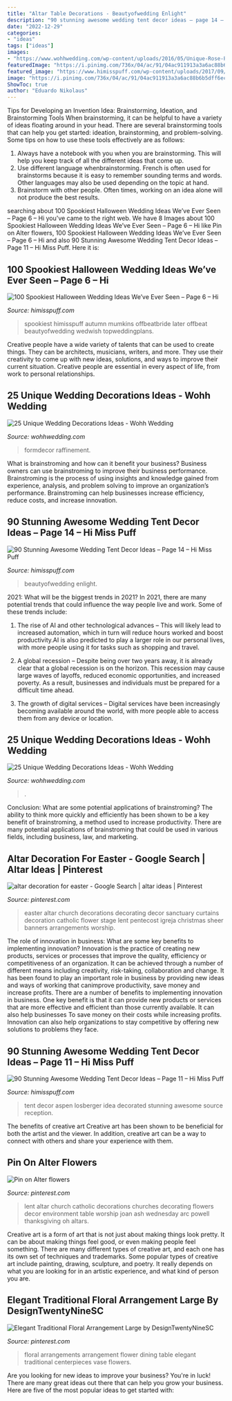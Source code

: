 ```yaml
---
title: "Altar Table Decorations - Beautyofwedding Enlight"
description: "90 stunning awesome wedding tent decor ideas – page 14 – hi miss puff"
date: "2022-12-29"
categories:
- "ideas"
tags: ["ideas"]
images:
- "https://www.wohhwedding.com/wp-content/uploads/2016/05/Unique-Rose-Petals-Wedding-Ceremony-Aisle-Decorations.jpg"
featuredImage: "https://i.pinimg.com/736x/04/ac/91/04ac911913a3a6ac88b6b5dff6ecb752.jpg"
featured_image: "https://www.himisspuff.com/wp-content/uploads/2017/09/Wedding-tent-decor-idea-13.jpg"
image: "https://i.pinimg.com/736x/04/ac/91/04ac911913a3a6ac88b6b5dff6ecb752.jpg"
ShowToc: true
author: "Eduardo Nikolaus"
---
```



Tips for Developing an Invention Idea: Brainstorming, Ideation, and Brainstorming Tools
When brainstorming, it can be helpful to have a variety of ideas floating around in your head. There are several brainstorming tools that can help you get started: ideation, brainstorming, and problem-solving. Some tips on how to use these tools effectively are as follows: 
1. Always have a notebook with you when you are brainstorming. This will help you keep track of all the different ideas that come up. 
2. Use different language whenbrainstorming. French is often used for brainstorms because it is easy to remember sounding terms and words. Other languages may also be used depending on the topic at hand. 
3. Brainstorm with other people. Often times, working on an idea alone will not produce the best results.

	

		
searching about 100 Spookiest Halloween Wedding Ideas We’ve Ever Seen – Page 6 – Hi you've came to the right web. We have 8 Images about 100 Spookiest Halloween Wedding Ideas We’ve Ever Seen – Page 6 – Hi like Pin on Alter flowers, 100 Spookiest Halloween Wedding Ideas We’ve Ever Seen – Page 6 – Hi and also 90 Stunning Awesome Wedding Tent Decor Ideas – Page 11 – Hi Miss Puff. Here it is:
		
    
## 100 Spookiest Halloween Wedding Ideas We’ve Ever Seen – Page 6 – Hi

<img loading=lazy src="https://www.himisspuff.com/wp-content/uploads/2016/07/Halloween-Fall-wedding-altar.jpg" onerror="this.onerror=null;this.src='https://tse4.mm.bing.net/th?id=OIP.FdfaGoZ6PdXZAuMVoUTxAgHaLH&amp;pid=15.1';" alt="100 Spookiest Halloween Wedding Ideas We’ve Ever Seen – Page 6 – Hi">

_Source: himisspuff.com_

>spookiest himisspuff autumn mumkins offbeatbride later offbeat beautyofwedding wedwish topweddingplans. 

	

Creative people have a wide variety of talents that can be used to create things. They can be architects, musicians, writers, and more. They use their creativity to come up with new ideas, solutions, and ways to improve their current situation. Creative people are essential in every aspect of life, from work to personal relationships.

    
## 25 Unique Wedding Decorations Ideas - Wohh Wedding

<img loading=lazy src="https://www.wohhwedding.com/wp-content/uploads/2016/05/Unique-Rose-Petals-Wedding-Ceremony-Aisle-Decorations.jpg" onerror="this.onerror=null;this.src='https://tse3.mm.bing.net/th?id=OIP.CBMiDanfEIEVIT8-A4Z-9QHaL-&amp;pid=15.1';" alt="25 Unique Wedding Decorations Ideas - Wohh Wedding">

_Source: wohhwedding.com_

>formdecor raffinement. 

	

What is brainstroming and how can it benefit your business?
Business owners can use brainstroming to improve their business performance. Brainstroming is the process of using insights and knowledge gained from experience, analysis, and problem solving to improve an organization’s performance. Brainstroming can help businesses increase efficiency, reduce costs, and increase innovation.

    
## 90 Stunning Awesome Wedding Tent Decor Ideas – Page 14 – Hi Miss Puff

<img loading=lazy src="https://www.himisspuff.com/wp-content/uploads/2017/09/Wedding-tent-decor-idea-13.jpg" onerror="this.onerror=null;this.src='https://tse4.mm.bing.net/th?id=OIP.DQ5hW8J7aItDYQUWg7By-AHaLH&amp;pid=15.1';" alt="90 Stunning Awesome Wedding Tent Decor Ideas – Page 14 – Hi Miss Puff">

_Source: himisspuff.com_

>beautyofwedding enlight. 

	

2021: What will be the biggest trends in 2021?
In 2021, there are many potential trends that could influence the way people live and work. Some of these trends include:
1. The rise of AI and other technological advances – This will likely lead to increased automation, which in turn will reduce hours worked and boost productivity.AI is also predicted to play a larger role in our personal lives, with more people using it for tasks such as shopping and travel.

2. A global recession – Despite being over two years away, it is already clear that a global recession is on the horizon. This recession may cause large waves of layoffs, reduced economic opportunities, and increased poverty. As a result, businesses and individuals must be prepared for a difficult time ahead.

3. The growth of digital services – Digital services have been increasingly becoming available around the world, with more people able to access them from any device or location.

    
## 25 Unique Wedding Decorations Ideas - Wohh Wedding

<img loading=lazy src="https://www.wohhwedding.com/wp-content/uploads/2016/05/Unique-Fall-Wedding-Centerpieces-Decorations.jpg" onerror="this.onerror=null;this.src='https://tse4.mm.bing.net/th?id=OIP.DYNnPzbE0D6mW41anqAtDAHaLI&amp;pid=15.1';" alt="25 Unique Wedding Decorations Ideas - Wohh Wedding">

_Source: wohhwedding.com_

>. 

	

Conclusion: What are some potential applications of brainstroming?
The ability to think more quickly and efficiently has been shown to be a key benefit of brainstroming, a method used to increase productivity. There are many potential applications of brainstroming that could be used in various fields, including business, law, and marketing.

    
## Altar Decoration For Easter - Google Search | Altar Ideas | Pinterest

<img loading=lazy src="https://s-media-cache-ak0.pinimg.com/736x/6a/5e/6e/6a5e6e132159fbd1e92a4a7d1771a39a.jpg" onerror="this.onerror=null;this.src='https://tse4.mm.bing.net/th?id=OIP.dnEnwpNsucz4qDwoP4hKcgHaMY&amp;pid=15.1';" alt="altar decoration for easter - Google Search | altar ideas | Pinterest">

_Source: pinterest.com_

>easter altar church decorations decorating decor sanctuary curtains decoration catholic flower stage lent pentecost igreja christmas sheer banners arrangements worship. 

	

The role of innovation in business: What are some key benefits to implementing innovation?
Innovation is the practice of creating new products, services or processes that improve the quality, efficiency or competitiveness of an organization. It can be achieved through a number of different means including creativity, risk-taking, collaboration and change. It has been found to play an important role in business by providing new ideas and ways of working that canimprove productivity, save money and increase profits.
There are a number of benefits to implementing innovation in business. One key benefit is that it can provide new products or services that are more effective and efficient than those currently available. It can also help businesses To save money on their costs while increasing profits. Innovation can also help organizations to stay competitive by offering new solutions to problems they face.

    
## 90 Stunning Awesome Wedding Tent Decor Ideas – Page 11 – Hi Miss Puff

<img loading=lazy src="https://www.himisspuff.com/wp-content/uploads/2017/09/Wedding-tent-decor-idea-27.jpg" onerror="this.onerror=null;this.src='https://tse3.mm.bing.net/th?id=OIP.M0MKzSliK8ePmklGY7qR9QHaLH&amp;pid=15.1';" alt="90 Stunning Awesome Wedding Tent Decor Ideas – Page 11 – Hi Miss Puff">

_Source: himisspuff.com_

>tent decor aspen losberger idea decorated stunning awesome source reception. 

	

The benefits of creative art
Creative art has been shown to be beneficial for both the artist and the viewer. In addition, creative art can be a way to connect with others and share your experience with them.

    
## Pin On Alter Flowers

<img loading=lazy src="https://i.pinimg.com/736x/04/ac/91/04ac911913a3a6ac88b6b5dff6ecb752.jpg" onerror="this.onerror=null;this.src='https://tse1.mm.bing.net/th?id=OIP.RVuStGTLx3lKc-4rwSi7VgHaJ3&amp;pid=15.1';" alt="Pin on Alter flowers">

_Source: pinterest.com_

>lent altar church catholic decorations churches decorating flowers decor environment table worship joan ash wednesday arc powell thanksgiving oh altars. 

	

Creative art is a form of art that is not just about making things look pretty. It can be about making things feel good, or even making people feel something. There are many different types of creative art, and each one has its own set of techniques and trademarks. Some popular types of creative art include painting, drawing, sculpture, and poetry. It really depends on what you are looking for in an artistic experience, and what kind of person you are.

    
## Elegant Traditional Floral Arrangement Large By DesignTwentyNineSC

<img loading=lazy src="https://i.pinimg.com/736x/75/50/dc/7550dc96fd88ee711a68291e2cf4deda--th-anniversary-floral-arrangements.jpg" onerror="this.onerror=null;this.src='https://tse3.mm.bing.net/th?id=OIP.-_0DMv7Gr7pUC270RzCeMwHaNK&amp;pid=15.1';" alt="Elegant Traditional Floral Arrangement Large by DesignTwentyNineSC">

_Source: pinterest.com_

>floral arrangements arrangement flower dining table elegant traditional centerpieces vase flowers. 

	

Are you looking for new ideas to improve your business? You're in luck! There are many great ideas out there that can help you grow your business. Here are five of the most popular ideas to get started with:

